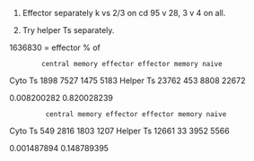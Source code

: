 1. Effector separately k vs 2/3 on cd 95 v 28, 3 v 4 on all.


2. Try helper Ts separately.





1636830
= effector % of 

            central memory effector effector memory naive
  Cyto Ts             1898     7527            1475  5183
  Helper Ts          23762      453            8808 22672
  
  
  0.008200282 	0.820028239
  
             central memory effector effector memory naive
  Cyto Ts              549     2816            1803  1207
  Helper Ts          12661       33            3952  5566
  
  0.001487894	  0.148789395
  
  
  
  
  
  
  